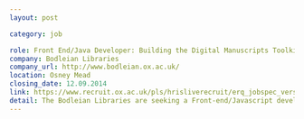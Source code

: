 ```yaml
---
layout: post

category: job

role: Front End/Java Developer: Building the Digital Manuscripts Toolkit
company: Bodleian Libraries 
company_url: http://www.bodleian.ox.ac.uk/
location: Osney Mead
closing_date: 12.09.2014
link: https://www.recruit.ox.ac.uk/pls/hrisliverecruit/erq_jobspec_version_4.jobspec?p_id=114465
detail: The Bodleian Libraries are seeking a Front-end/Javascript developer as part of a 2-year project to enable users to engage with digitised manuscripts.
---
```

